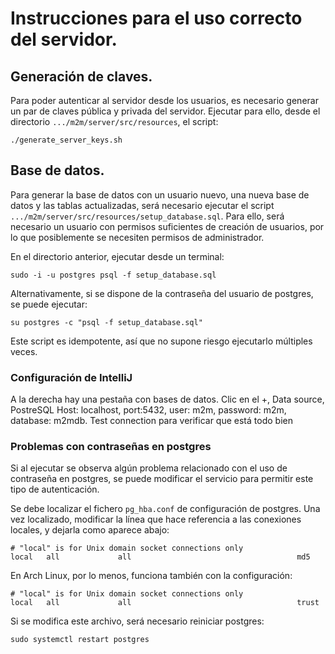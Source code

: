 # Instrucciones para el uso correcto del servidor.
## Generación de claves.
Para poder autenticar al servidor desde los usuarios, es necesario generar un par de claves pública y privada del servidor.
Ejecutar para ello, desde el directorio `.../m2m/server/src/resources`, el script:
```shell
./generate_server_keys.sh
```

## Base de datos.
Para generar la base de datos con un usuario nuevo, una nueva base de datos y las tablas actualizadas,
será necesario ejecutar el script `.../m2m/server/src/resources/setup_database.sql`.
Para ello, será necesario un usuario con permisos suficientes de creación de usuarios, 
por lo que posiblemente se necesiten permisos de administrador. 

En el directorio anterior, ejecutar desde un terminal:
```shell
sudo -i -u postgres psql -f setup_database.sql
```
Alternativamente, si se dispone de la contraseña del usuario de postgres, se puede ejecutar:
```shell
su postgres -c "psql -f setup_database.sql"
```
Este script es idempotente, así que no supone riesgo ejecutarlo múltiples veces.

### Configuración de IntelliJ
A la derecha hay una pestaña con bases de datos. Clic en el +, Data source, PostreSQL
Host: localhost, port:5432, user: m2m, password: m2m, database: m2mdb.
Test connection para verificar que está todo bien

### Problemas con contraseñas en postgres
Si al ejecutar se observa algún problema relacionado con el uso de contraseña en postgres, 
se puede modificar el servicio para permitir este tipo de autenticación.

Se debe localizar el fichero `pg_hba.conf` de configuración de postgres. Una vez localizado, modificar la línea
que hace referencia a las conexiones locales, y dejarla como aparece abajo:
```textmate
# "local" is for Unix domain socket connections only
local   all             all                                     md5
```
En Arch Linux, por lo menos, funciona también con la configuración:
```textmate
# "local" is for Unix domain socket connections only
local   all             all                                     trust
```

Si se modifica este archivo, será necesario reiniciar postgres:
```shell
sudo systemctl restart postgres
```